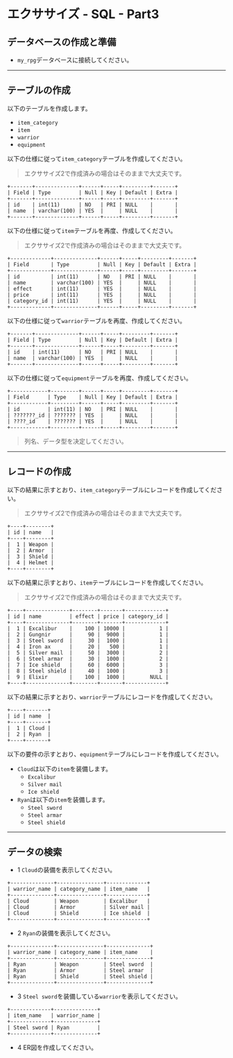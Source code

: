 # エクササイズ - SQL - Part3

## データベースの作成と準備

+ `my_rpg`データベースに接続してください。

---

## テーブルの作成

以下のテーブルを作成します。

+ `item_category`
+ `item`
+ `warrior`
+ `equipment`


以下の仕様に従って`item_category`テーブルを作成してください。

> エクササイズ2で作成済みの場合はそのままで大丈夫です。

```
+-------+--------------+------+-----+---------+-------+
| Field | Type         | Null | Key | Default | Extra |
+-------+--------------+------+-----+---------+-------+
| id    | int(11)      | NO   | PRI | NULL    |       |
| name  | varchar(100) | YES  |     | NULL    |       |
+-------+--------------+------+-----+---------+-------+
```

以下の仕様に従って`item`テーブルを再度、作成してください。

> エクササイズ2で作成済みの場合はそのままで大丈夫です。

```
+-------------+--------------+------+-----+---------+-------+
| Field       | Type         | Null | Key | Default | Extra |
+-------------+--------------+------+-----+---------+-------+
| id          | int(11)      | NO   | PRI | NULL    |       |
| name        | varchar(100) | YES  |     | NULL    |       |
| effect      | int(11)      | YES  |     | NULL    |       |
| price       | int(11)      | YES  |     | NULL    |       |
| category_id | int(11)      | YES  |     | NULL    |       |
+-------------+--------------+------+-----+---------+-------+
```

以下の仕様に従って`warrior`テーブルを再度、作成してください。

```
+-------+--------------+------+-----+---------+-------+
| Field | Type         | Null | Key | Default | Extra |
+-------+--------------+------+-----+---------+-------+
| id    | int(11)      | NO   | PRI | NULL    |       |
| name  | varchar(100) | YES  |     | NULL    |       |
+-------+--------------+------+-----+---------+-------+
```

以下の仕様に従って`equipment`テーブルを再度、作成してください。

```
+------------+---------+------+-----+---------+-------+
| Field      | Type    | Null | Key | Default | Extra |
+------------+---------+------+-----+---------+-------+
| id         | int(11) | NO   | PRI | NULL    |       |
| ???????_id | ??????? | YES  |     | NULL    |       |
| ????_id    | ??????? | YES  |     | NULL    |       |
+------------+---------+------+-----+---------+-------+
```

> 列名、データ型を决定してください。


---

## レコードの作成

以下の結果に示すとおり、`item_category`テーブルにレコードを作成してください。

> エクササイズ2で作成済みの場合はそのままで大丈夫です。

```
+----+--------+
| id | name   |
+----+--------+
|  1 | Weapon |
|  2 | Armor  |
|  3 | Shield |
|  4 | Helmet |
+----+--------+
```

以下の結果に示すとおり、`item`テーブルにレコードを作成してください。

> エクササイズ2で作成済みの場合はそのままで大丈夫です。

```
+----+--------------+--------+-------+-------------+
| id | name         | effect | price | category_id |
+----+--------------+--------+-------+-------------+
|  1 | Excalibur    |    100 | 10000 |           1 |
|  2 | Gungnir      |     90 |  9000 |           1 |
|  3 | Steel sword  |     30 |  1000 |           1 |
|  4 | Iron ax      |     20 |   500 |           1 |
|  5 | Silver mail  |     50 |  3000 |           2 |
|  6 | Steel armar  |     30 |  1000 |           2 |
|  7 | Ice shield   |     60 |  6000 |           3 |
|  8 | Steel shield |     40 |  1000 |           3 |
|  9 | Elixir       |    100 |  1000 |        NULL |
+----+--------------+--------+-------+-------------+
```

以下の結果に示すとおり、`warrior`テーブルにレコードを作成してください。

```
+----+-------+
| id | name  |
+----+-------+
|  1 | Cloud |
|  2 | Ryan  |
+----+-------+
```

以下の要件の示すとおり、`equipment`テーブルにレコードを作成してください。

+ `Cloud`は以下の`item`を装備します。
  + `Excalibur`
  + `Silver mail`
  + `Ice shield`
+ `Ryan`は以下の`item`を装備します。
  + `Steel sword`
  + `Steel armar`
  + `Steel shield`

---

## データの検索

+ 1 `Cloud`の装備を表示してください。

```
+--------------+---------------+-------------+
| warrior_name | category_name | item_name   |
+--------------+---------------+-------------+
| Cloud        | Weapon        | Excalibur   |
| Cloud        | Armor         | Silver mail |
| Cloud        | Shield        | Ice shield  |
+--------------+---------------+-------------+
```

+ 2 `Ryan`の装備を表示してください。

```
+--------------+---------------+--------------+
| warrior_name | category_name | item_name    |
+--------------+---------------+--------------+
| Ryan         | Weapon        | Steel sword  |
| Ryan         | Armor         | Steel armar  |
| Ryan         | Shield        | Steel shield |
+--------------+---------------+--------------+
```


+ 3 `Steel sword`を装備している`warrior`を表示してください。

```
+-------------+--------------+
| item_name   | warrior_name |
+-------------+--------------+
| Steel sword | Ryan         |
+-------------+--------------+
```

+ 4 ER図を作成してください。


<!--

/* create database my_rpg */
use my_rpg;

drop table if exists item_category;
create table item_category(
  id int primary key,
  name varchar(100)
)

drop table if exists item;
create table item(
  id int primary key,
  name varchar(100),
  effect int,
  price int
  category_id int
);

insert into item_category(id, name) values(1, 'Weapon');
insert into item_category(id, name) values(2, 'Armor');
insert into item_category(id, name) values(3, 'Shield');
insert into item_category(id, name) values(4, 'Helmet');

insert into item(id, name, effect, price) values (1, 'Excalibur', 100, 10000, 1);
insert into item(id, name, effect, price) values (2, 'Gungnir', 90, 9000, 1);
insert into item(id, name, effect, price) values (3, 'Steel sword', 30, 1000, 1);
insert into item(id, name, effect, price) values (4, 'Iron ax', 20, 500);
insert into item(id, name, effect, price) values (5, 'Silver mail', 50, 3000, 2);
insert into item(id, name, effect, price) values (6, 'Steel armar', 30, 1000, 2);
insert into item(id, name, effect, price) values (7, 'Ice shield', 60, 6000, 3);
insert into item(id, name, effect, price) values (8, 'Steel shield', 40, 1000, 3);
insert into item(id, name, effect, price) values (9, 'Elixir', 100, 1000, null);


create table warrior(
  id int primary key,
  name varchar(100)
);


insert into warrior(id, name) values(1, 'Cloud');
insert into warrior(id, name) values(2, 'Ryan');

create table equipment(
  id int primary key,
  warrior_id int,
  item_id int
);

insert into equipment(id, warrior_id, item_id) values(1, 1, 1);
insert into equipment(id, warrior_id, item_id) values(2, 1, 5);
insert into equipment(id, warrior_id, item_id) values(3, 1, 7);

insert into equipment(id, warrior_id, item_id) values(4, 2, 3);
insert into equipment(id, warrior_id, item_id) values(5, 2, 6);
insert into equipment(id, warrior_id, item_id) values(6, 2, 8);


select w.name warrior_name, ic.name category_name, i.name item_name
from warrior w
inner join equipment e
on w.id = e.warrior_id
inner join item i
on e.item_id = i.id
inner join item_category ic
on i.category_id = ic.id
where w.id = 1;

select w.name warrior_name, ic.name category_name, i.name item_name
from warrior w
inner join equipment e
on w.id = e.warrior_id
inner join item i
on e.item_id = i.id
inner join item_category ic
on i.category_id = ic.id
where w.id = 2;

select i.name item_name, w.name warrior_name
from item i
inner join equipment e
on i.id = e.item_id
inner join warrior w
on e.warrior_id = w.id
where i.id = 3;



-->